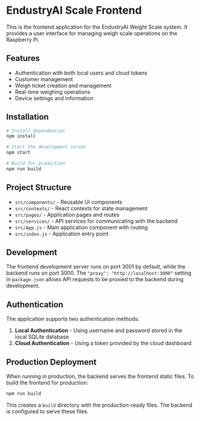 # EndustryAI Scale Frontend

This is the frontend application for the EndustryAI Weight Scale system. It provides a user interface for managing weigh scale operations on the Raspberry Pi.

## Features

- Authentication with both local users and cloud tokens
- Customer management
- Weigh ticket creation and management
- Real-time weighing operations
- Device settings and information

## Installation

```bash
# Install dependencies
npm install

# Start the development server
npm start

# Build for production
npm run build
```

## Project Structure

- `src/components/` - Reusable UI components
- `src/contexts/` - React contexts for state management
- `src/pages/` - Application pages and routes
- `src/services/` - API services for communicating with the backend
- `src/App.js` - Main application component with routing
- `src/index.js` - Application entry point

## Development

The frontend development server runs on port 3001 by default, while the backend runs on port 3000. The `"proxy": "http://localhost:3000"` setting in `package.json` allows API requests to be proxied to the backend during development.

## Authentication

The application supports two authentication methods:

1. **Local Authentication** - Using username and password stored in the local SQLite database
2. **Cloud Authentication** - Using a token provided by the cloud dashboard

## Production Deployment

When running in production, the backend serves the frontend static files. To build the frontend for production:

```bash
npm run build
```

This creates a `build` directory with the production-ready files. The backend is configured to serve these files. 